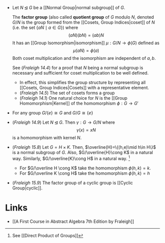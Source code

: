 * Let $N\unlhd G$ be a [[Normal Group|normal subgroup]] of $G$. 
  
  The **factor group** (also called **quotient group** of $G$ modulo $N$, denoted $G/N$ is the group formed from the [[Cosets, Group Indices|coset]] of $N$ (i.e. the set $\{aN \mid a\in G\}$) where 
  $$
  (aN)(bN)=(ab)N
  $$
  It has an [[Group Isomorphism|isomorphism]] $\mu:G/N\to \phi(G)$ defined as 
  $$
  \mu(aN)=\phi(a)
  $$
  Both coset multiplication and the isomorphism are independent of $a,b$.
  
  See (*Fraleigh 14.4*) for a proof that $N$ being a normal subgroup is necessary and sufficient for coset multiplication to be well defined. 
	* In effect, this simplifies the group structure by representing all [[Cosets, Group Indices|Cosets]] with a representative element.
	* (*Fraleigh 14.5*) The set of cosets forms a group
	* (*Fraleigh 14.1*) One natural choice for $N$ is the [[Group Homomorphism|Kernel]] of the homomorphism $\phi:G\to G'$

* For any group $G/\{e\} \cong G$ and $G/G \cong \{e\}$

* (*Fraleigh 14.9*)  Let $N\unlhd G$. Then $\gamma : G\to G/N$ where 
  $$
  \gamma(x)=xN
  $$
  is a homomorphism with kernel $N$.

* (*Fraleigh 15.8*) Let $G=H\times K$. Then, $\overline{H}=\{(h,e)\mid h\in H\}$ is a normal subgroup of $G$. Also, $G/\overline{H}\cong K$ in a natural way. Similarly, $G/\overline{K}\cong H$ in a natural way.  [^15.8]
	* For $G/\overline H \cong K$ take the homomorphism $\phi(h,k) = k$.
	* For $G/\overline K \cong H$ take the homomorphism $\phi(h,k) =h$


[^15.8]: See [[Direct Product of Groups]]

* (*Fraleigh 15.9*) The factor group of a cyclic group is [[Cyclic Group|cyclic]]. 
# Links
* [[A First Course in Abstract Algebra 7th Edition by Fraleigh]]